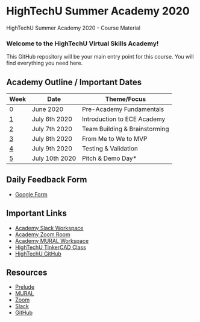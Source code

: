 # HighTechU Summer Academy 2020

HighTechU Summer Academy 2020 - Course Material

### Welcome to the HighTechU Virtual Skills Academy! 

This GitHub repository will be your main entry point for this course. You will find everything you need here.

## Academy Outline / Important Dates

| Week | Date               | Theme/Focus                                                          |
|------|--------------------|----------------------------------------------------------------|
| 0    | June 2020         | Pre-Academy Fundamentals                                                   |
| [1](/day1)    | July 6th 2020     | Introduction to ECE Academy             |
| [2](/day2)     | July 7th 2020     | Team Building & Brainstorming                 |
| [3](/day3)     | July 8th 2020     | From Me to We to MVP                      |
| [4](/day4)     | July 9th 2020     | Testing & Validation                     |
| [5](/day5)    | July 10th 2020     | Pitch & Demo Day*                     |

## Daily Feedback Form

* [Google Form](https://forms.gle/6QYUvJgdpayUTzVF9)

## Important Links

* [Academy Slack Workspace](https://hightechuacademy.slack.com/)
* [Academy Zoom Room](https://uvic.zoom.us/j/96555007331?pwd=L0luTWY5ckprWTY4SDR5NHJrNk5XZz09)
* [Academy MURAL Workspace](https://app.mural.co/t/hightechu8022)
* [HighTechU TinkerCAD Class](https://www.tinkercad.com/joinclass/LMX28FG7ZT7Q)
* [HighTechU GitHub](https://github.com/hightechu/hightechu-summer2020) 

## Resources

* [Prelude](http://www.playprelude.com/)
* [MURAL](https://www.mural.co/)
* [Zoom](https://zoom.us/meetings)
* [Slack](https://slack.com/)
* [GitHub](https://github.com/)
